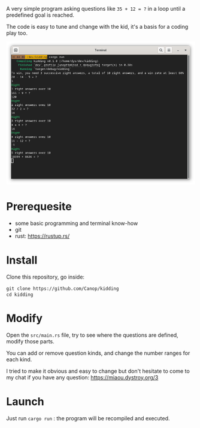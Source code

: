 A very simple program asking questions like `35 + 12 = ?` in a loop until a predefined goal is reached.

The code is easy to tune and change with the kid, it's a basis for a coding play too.

![screenshot](screenshot.png)

# Prerequesite

* some basic programming and terminal know-how
* git
* rust: https://rustup.rs/

# Install

Clone this repository, go inside:

```
git clone https://github.com/Canop/kidding
cd kidding
```

# Modify

Open the `src/main.rs` file, try to see where the questions are defined, modify those parts.

You can add or remove question kinds, and change the number ranges for each kind.

I tried to make it obvious and easy to change but don't hesitate to come to my chat if you have any question: https://miaou.dystroy.org/3

# Launch

Just run `cargo run` : the program will be recompiled and executed.

